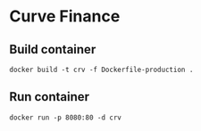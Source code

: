 # Curve Finance

## Build container 

`docker build -t crv -f Dockerfile-production .`

## Run container

`docker run -p 8080:80 -d crv`